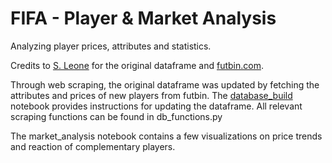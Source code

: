 # FIFA - Player & Market Analysis

Analyzing player prices, attributes and statistics.

Credits to [S. Leone](https://www.kaggle.com/stefanoleone992/fifa-19-fifa-ultimate-team/version/1) for the original dataframe and [futbin.com](www.futbin.com). 

Through web scraping, the original dataframe was updated by fetching the attributes and prices of new players from futbin. The [database_build](https://github.com/cvaf/fut/blob/master/database_build.ipynb) notebook provides instructions for updating the dataframe. All relevant scraping functions can be found in db_functions.py

The market_analysis notebook contains a few visualizations on price trends and reaction of complementary players. 




